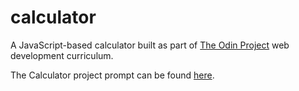 # calculator

A JavaScript-based calculator built as part of [The Odin Project](https://www.theodinproject.com/paths/foundations/courses/foundations) web development curriculum.

The Calculator project prompt can be found [here](https://www.theodinproject.com/lessons/foundations-calculator).
